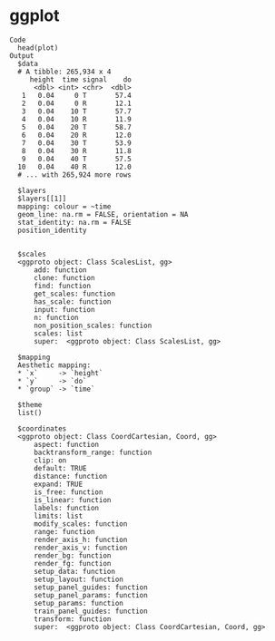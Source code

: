 # ggplot

    Code
      head(plot)
    Output
      $data
      # A tibble: 265,934 x 4
         height  time signal    do
          <dbl> <int> <chr>  <dbl>
       1   0.04     0 T       57.4
       2   0.04     0 R       12.1
       3   0.04    10 T       57.7
       4   0.04    10 R       11.9
       5   0.04    20 T       58.7
       6   0.04    20 R       12.0
       7   0.04    30 T       53.9
       8   0.04    30 R       11.8
       9   0.04    40 T       57.5
      10   0.04    40 R       12.0
      # ... with 265,924 more rows
      
      $layers
      $layers[[1]]
      mapping: colour = ~time 
      geom_line: na.rm = FALSE, orientation = NA
      stat_identity: na.rm = FALSE
      position_identity 
      
      
      $scales
      <ggproto object: Class ScalesList, gg>
          add: function
          clone: function
          find: function
          get_scales: function
          has_scale: function
          input: function
          n: function
          non_position_scales: function
          scales: list
          super:  <ggproto object: Class ScalesList, gg>
      
      $mapping
      Aesthetic mapping: 
      * `x`     -> `height`
      * `y`     -> `do`
      * `group` -> `time`
      
      $theme
      list()
      
      $coordinates
      <ggproto object: Class CoordCartesian, Coord, gg>
          aspect: function
          backtransform_range: function
          clip: on
          default: TRUE
          distance: function
          expand: TRUE
          is_free: function
          is_linear: function
          labels: function
          limits: list
          modify_scales: function
          range: function
          render_axis_h: function
          render_axis_v: function
          render_bg: function
          render_fg: function
          setup_data: function
          setup_layout: function
          setup_panel_guides: function
          setup_panel_params: function
          setup_params: function
          train_panel_guides: function
          transform: function
          super:  <ggproto object: Class CoordCartesian, Coord, gg>
      

